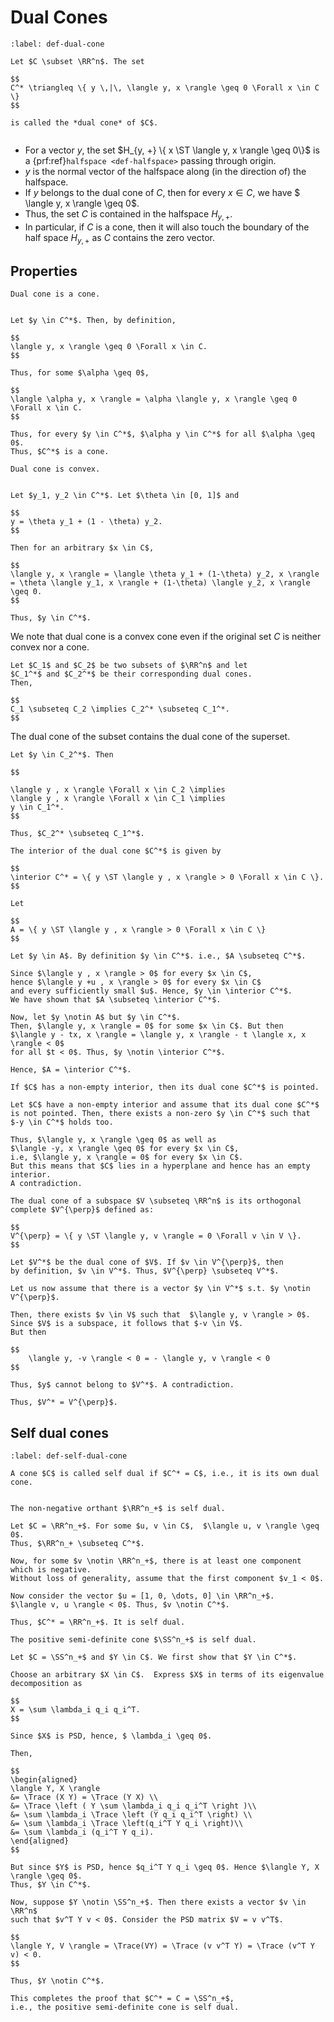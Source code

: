 # Dual Cones


```{prf:definition} Dual cone
:label: def-dual-cone

Let $C \subset \RR^n$. The set 

$$
C^* \triangleq \{ y \,|\, \langle y, x \rangle \geq 0 \Forall x \in C \}
$$

is called the *dual cone* of $C$. 
```

```{rubric} Geometric interpretation
```

* For a vector $y$, the set $H_{y, +} \{ x \ST \langle y, x \rangle \geq 0\}$ is 
  a {prf:ref}`halfspace <def-halfspace>` passing through origin.
* $y$ is the normal vector of the halfspace along (in the direction of) the halfspace.
* If $y$ belongs to the dual cone of $C$, then for every $x \in C$, we have
  $ \langle y, x \rangle \geq 0$. 
* Thus, the set $C$ is contained in the halfspace $H_{y, +}$.
* In particular, if $C$ is a cone, then it will also touch the boundary of 
  the half space $H_{y, +}$ as $C$ contains the zero vector.



## Properties

```{prf:property}
Dual cone is a cone.
```

```{prf:proof}

Let $y \in C^*$. Then, by definition, 

$$
\langle y, x \rangle \geq 0 \Forall x \in C.
$$

Thus, for some $\alpha \geq 0$, 

$$
\langle \alpha y, x \rangle = \alpha \langle y, x \rangle \geq 0 \Forall x \in C.
$$

Thus, for every $y \in C^*$, $\alpha y \in C^*$ for all $\alpha \geq 0$.
Thus, $C^*$ is a cone.
```

```{prf:property}
Dual cone is convex.
```

```{prf:proof}

Let $y_1, y_2 \in C^*$. Let $\theta \in [0, 1]$ and

$$
y = \theta y_1 + (1 - \theta) y_2.
$$

Then for an arbitrary $x \in C$,

$$
\langle y, x \rangle = \langle \theta y_1 + (1-\theta) y_2, x \rangle
= \theta \langle y_1, x \rangle + (1-\theta) \langle y_2, x \rangle \geq 0.
$$

Thus, $y \in C^*$. 
```

We note that dual cone is a convex cone even if the original set $C$
is neither convex nor a cone.

```{prf:property}
Let $C_1$ and $C_2$ be two subsets of $\RR^n$ and let 
$C_1^*$ and $C_2^*$ be their corresponding dual cones.
Then,

$$
C_1 \subseteq C_2 \implies C_2^* \subseteq C_1^*.
$$
```
The dual cone of the subset contains the dual cone of the superset. 

```{prf:proof}
Let $y \in C_2^*$. Then 

$$

\langle y , x \rangle \Forall x \in C_2 \implies 
\langle y , x \rangle \Forall x \in C_1 \implies
y \in C_1^*.
$$ 

Thus, $C_2^* \subseteq C_1^*$.
```

```{prf:property}
The interior of the dual cone $C^*$ is given by

$$
\interior C^* = \{ y \ST \langle y , x \rangle > 0 \Forall x \in C \}.
$$
```

```{prf:proof}
Let 

$$
A = \{ y \ST \langle y , x \rangle > 0 \Forall x \in C \}
$$

Let $y \in A$. By definition $y \in C^*$. i.e., $A \subseteq C^*$.

Since $\langle y , x \rangle > 0$ for every $x \in C$, 
hence $\langle y +u , x \rangle > 0$ for every $x \in C$ 
and every sufficiently small $u$. Hence, $y \in \interior C^*$.
We have shown that $A \subseteq \interior C^*$.

Now, let $y \notin A$ but $y \in C^*$.
Then, $\langle y, x \rangle = 0$ for some $x \in C$. But then
$\langle y - tx, x \rangle = \langle y, x \rangle - t \langle x, x \rangle < 0$
for all $t < 0$. Thus, $y \notin \interior C^*$. 

Hence, $A = \interior C^*$.
```

```{prf:property}
If $C$ has a non-empty interior, then its dual cone $C^*$ is pointed.
```

```{prf:proof}
Let $C$ have a non-empty interior and assume that its dual cone $C^*$ 
is not pointed. Then, there exists a non-zero $y \in C^*$ such that
$-y \in C^*$ holds too.

Thus, $\langle y, x \rangle \geq 0$ as well as 
$\langle -y, x \rangle \geq 0$ for every $x \in C$,
i.e, $\langle y, x \rangle = 0$ for every $x \in C$.
But this means that $C$ lies in a hyperplane and hence has an empty interior. 
A contradiction. 
```


```{prf:proposition} Dual cone of a subspace
The dual cone of a subspace $V \subseteq \RR^n$ is its orthogonal
complete $V^{\perp}$ defined as:

$$
V^{\perp} = \{ y \ST \langle y, v \rangle = 0 \Forall v \in V \}.
$$
```

```{prf:proof}
Let $V^*$ be the dual cone of $V$. If $v \in V^{\perp}$, then
by definition, $v \in V^*$. Thus, $V^{\perp} \subseteq V^*$.

Let us now assume that there is a vector $y \in V^*$ s.t. $y \notin V^{\perp}$.

Then, there exists $v \in V$ such that  $\langle y, v \rangle > 0$.
Since $V$ is a subspace, it follows that $-v \in V$. 
But then  

$$
    \langle y, -v \rangle < 0 = - \langle y, v \rangle < 0
$$

Thus, $y$ cannot belong to $V^*$. A contradiction.

Thus, $V^* = V^{\perp}$.
```



## Self dual cones

```{prf:definition} Self dual cone
:label: def-self-dual-cone

A cone $C$ is called self dual if $C^* = C$, i.e., it is its own dual cone.
```

```{prf:example}

The non-negative orthant $\RR^n_+$ is self dual.

Let $C = \RR^n_+$. For some $u, v \in C$,  $\langle u, v \rangle \geq 0$. 
Thus, $\RR^n_+ \subseteq C^*$.

Now, for some $v \notin \RR^n_+$, there is at least one component which is negative.
Without loss of generality, assume that the first component $v_1 < 0$. 

Now consider the vector $u = [1, 0, \dots, 0] \in \RR^n_+$. 
$\langle v, u \rangle < 0$. Thus, $v \notin C^*$. 

Thus, $C^* = \RR^n_+$. It is self dual.
```


```{prf:example}
The positive semi-definite cone $\SS^n_+$ is self dual.

Let $C = \SS^n_+$ and $Y \in C$. We first show that $Y \in C^*$.

Choose an arbitrary $X \in C$.  Express $X$ in terms of its eigenvalue 
decomposition as 

$$
X = \sum \lambda_i q_i q_i^T.
$$  

Since $X$ is PSD, hence, $ \lambda_i \geq 0$. 

Then, 

$$
\begin{aligned}
\langle Y, X \rangle 
&= \Trace (X Y) = \Trace (Y X) \\
&= \Trace \left ( Y \sum \lambda_i q_i q_i^T \right )\\
&= \sum \lambda_i \Trace \left (Y q_i q_i^T \right) \\
&= \sum \lambda_i \Trace \left(q_i^T Y q_i \right)\\
&= \sum \lambda_i (q_i^T Y q_i).
\end{aligned}
$$

But since $Y$ is PSD, hence $q_i^T Y q_i \geq 0$. Hence $\langle Y, X \rangle \geq 0$.
Thus, $Y \in C^*$.

Now, suppose $Y \notin \SS^n_+$. Then there exists a vector $v \in \RR^n$
such that $v^T Y v < 0$. Consider the PSD matrix $V = v v^T$. 

$$
\langle Y, V \rangle = \Trace(VY) = \Trace (v v^T Y) = \Trace (v^T Y v) < 0.
$$

Thus, $Y \notin C^*$.

This completes the proof that $C^* = C = \SS^n_+$,
i.e., the positive semi-definite cone is self dual.
```


